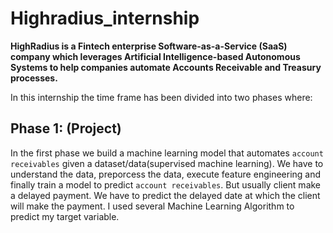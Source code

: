# Highradius_internship

**HighRadius is a Fintech enterprise Software-as-a-Service (SaaS) company which leverages Artificial Intelligence-based Autonomous Systems to help companies automate Accounts Receivable and Treasury processes.**

In this internship the time frame has been divided into two phases where:
## Phase 1: (Project)
In the first phase we build a machine learning model that automates `account receivables` given a dataset/data(supervised machine learning). We have to understand the data, preporcess the data, execute feature engineering and finally train a model to predict `account receivables`.
But usually client make a delayed payment. We have to predict the delayed date at which the client will make the payment. 
I used several Machine Learning Algorithm to predict my target variable.

